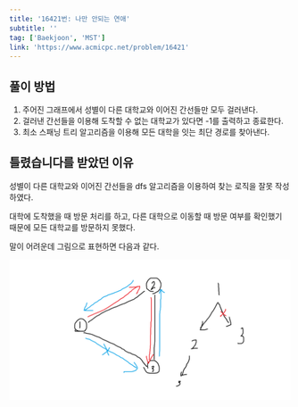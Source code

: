 ```yaml
---
title: '16421번: 나만 안되는 연애'
subtitle: ''
tag: ['Baekjoon', 'MST']
link: 'https://www.acmicpc.net/problem/16421'
---
```


## 풀이 방법

1. 주어진 그래프에서 성별이 다른 대학교와 이어진 간선들만 모두 걸러낸다.
2. 걸러낸 간선들을 이용해 도착할 수 없는 대학교가 있다면 -1를 출력하고 종료한다.
3. 최소 스패닝 트리 알고리즘을 이용해 모든 대학을 잇는 최단 경로를 찾아낸다.

## 틀렸습니다를 받았던 이유

성별이 다른 대학교와 이어진 간선들을 dfs 알고리즘을 이용하여 찾는 로직을 잘못 작성하였다.

대학에 도착했을 때 방문 처리를 하고, 다른 대학으로 이동할 때 방문 여부를 확인했기 때문에 모든 대학교를 방문하지 못했다.

말이 어려운데 그림으로 표현하면 다음과 같다.

![dfs-visited-error](./images/dfs-visited-error.png)
